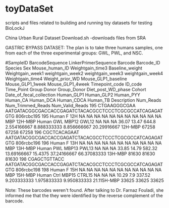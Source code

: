 # toyDataSet
scripts and files related to building and running toy datasets for testing BioLockJ

China Urban Rural Dataset
Download.sh -downloads files from SRA

GASTRIC BYPASS DATASET:
The plan is to take three humans samples, one from each of the three experimental groups: GWL, PWL, and NSC.

#SampleID	BarcodeSequence	LinkerPrimerSequence	Barcode	Barcode_ID	Species	Sex	Mouse_human_ID	Weightgain_time3	Baseline_weight	Weightgain_week1	weightgain_week2	weightgain_week3	weightgain_week4	Weightgain_time4	Weight_prior_WD	Mouse_GLP1_baseline	Mouse_GLP1_1week	Mouse_GLP1_4week	Timepoint_code	ID_code	Time_Point	Group	Donor	Group_Donor	Diet_post_WD_phase	Cohort	Date_of_fecal_collection	Human_GLP1	Human_GLP2	Human_PYY	Human_CA	Human_DCA	Human_CDCA	Human_TB	Description	Num_Reads	Num_Trimmed_Reads	Num_Valid_Reads
195	CTGAAGGGCGAA	AATGATACGGCGACCACCGAGATCTACACGCCTCCCTCGCGCCATCAGAGATGTG	806rcbc195	195	Human	F	12H	NA	NA	NA	NA	NA	NA	NA	NA	NA	NA	NA	MBP	12H-MBP	Human	GWL	MBP12	GWL12	NA	NA	NA	36.07	13.47	644.8	2.554166667	8.888333333	8.856666667	20.29916667	12H-MBP	67258	67258	67258
196	CGCTCACAGAAT	AATGATACGGCGACCACCGAGATCTACACGCCTCCCTCGCGCCATCAGAGATGTG	806rcbc196	196	Human	F	13H	NA	NA	NA	NA	NA	NA	NA	NA	NA	NA	NA	MBP	13H-MBP	Human	PWL	MBP13	PWL13	NA	NA	NA	33.85	14.79	582.32	13.69166667	15.4375	37.24166667	66.37083333	13H-MBP	81630	81630	81630
198	CGAGCTGTTACC	AATGATACGGCGACCACCGAGATCTACACGCCTCCCTCGCGCCATCAGAGATGTG	806rcbc198	198	Human	F	15H	NA	NA	NA	NA	NA	NA	NA	NA	NA	NA	NA	MBP	15H-MBP	Human	Ctrl	MBP15	CTRL15	NA	NA	NA	10.29	7.9	337.52	9.203333333	1.975833333	9.950833333	21.115H-MBP	33625	33625	33625


Note:
These barcodes weren't found.  After talking to Dr. Farnaz Fouladi, she informed me that the they were identified by the reverse complement of the barcode.

